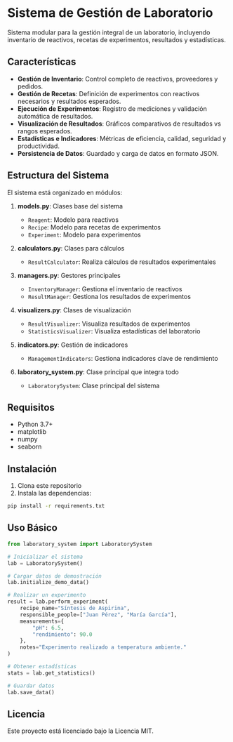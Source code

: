 # Sistema de Gestión de Laboratorio

Sistema modular para la gestión integral de un laboratorio, incluyendo inventario de reactivos, recetas de experimentos, resultados y estadísticas.

## Características

- **Gestión de Inventario**: Control completo de reactivos, proveedores y pedidos.
- **Gestión de Recetas**: Definición de experimentos con reactivos necesarios y resultados esperados.
- **Ejecución de Experimentos**: Registro de mediciones y validación automática de resultados.
- **Visualización de Resultados**: Gráficos comparativos de resultados vs rangos esperados.
- **Estadísticas e Indicadores**: Métricas de eficiencia, calidad, seguridad y productividad.
- **Persistencia de Datos**: Guardado y carga de datos en formato JSON.

## Estructura del Sistema

El sistema está organizado en módulos:

1. **models.py**: Clases base del sistema
   - `Reagent`: Modelo para reactivos
   - `Recipe`: Modelo para recetas de experimentos
   - `Experiment`: Modelo para experimentos

2. **calculators.py**: Clases para cálculos
   - `ResultCalculator`: Realiza cálculos de resultados experimentales

3. **managers.py**: Gestores principales
   - `InventoryManager`: Gestiona el inventario de reactivos
   - `ResultManager`: Gestiona los resultados de experimentos

4. **visualizers.py**: Clases de visualización
   - `ResultVisualizer`: Visualiza resultados de experimentos
   - `StatisticsVisualizer`: Visualiza estadísticas del laboratorio

5. **indicators.py**: Gestión de indicadores
   - `ManagementIndicators`: Gestiona indicadores clave de rendimiento

6. **laboratory_system.py**: Clase principal que integra todo
   - `LaboratorySystem`: Clase principal del sistema

## Requisitos

- Python 3.7+
- matplotlib
- numpy
- seaborn

## Instalación

1. Clona este repositorio
2. Instala las dependencias:

```bash
pip install -r requirements.txt
```

## Uso Básico

```python
from laboratory_system import LaboratorySystem

# Inicializar el sistema
lab = LaboratorySystem()

# Cargar datos de demostración
lab.initialize_demo_data()

# Realizar un experimento
result = lab.perform_experiment(
    recipe_name="Síntesis de Aspirina",
    responsible_people=["Juan Pérez", "María García"],
    measurements={
        "pH": 6.5,
        "rendimiento": 90.0
    },
    notes="Experimento realizado a temperatura ambiente."
)

# Obtener estadísticas
stats = lab.get_statistics()

# Guardar datos
lab.save_data()
```

## Licencia

Este proyecto está licenciado bajo la Licencia MIT. 